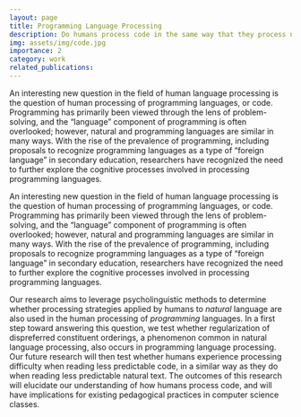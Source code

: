 ```yaml
---
layout: page
title: Programming Language Processing
description: Do humans process code in the same way that they process natural languages?
img: assets/img/code.jpg
importance: 2
category: work
related_publications: 
---
```

An interesting new question in the field of human language processing is the question of human processing of programming languages, or code. Programming has primarily been viewed through the lens of problem-solving, and the “language” component of programming is often overlooked; however, natural and programming languages are similar in many ways. With the rise of the prevalence of programming, including proposals to recognize programming languages as a type of “foreign language” in secondary education, researchers have recognized the need to further explore the cognitive processes involved in processing programming languages.

An interesting new question in the field of human language processing is the question of human processing of programming languages, or code. Programming has primarily been viewed through the lens of problem-solving, and the “language” component of programming is often overlooked; however, natural and programming languages are similar in many ways. With the rise of the prevalence of programming, including proposals to recognize programming languages as a type of “foreign language” in secondary education, researchers have recognized the need to further explore the cognitive processes involved in processing programming languages.

Our research aims to leverage psycholinguistic methods to determine whether processing strategies applied by humans to *natural* language are also used in the human processing of *programming* languages. In a first step toward answering this question, we test whether regularization of dispreferred constituent orderings, a phenomenon common in natural language processing, also occurs in programming language processing. Our future research will then test whether humans experience processing difficulty when reading less predictable code, in a similar way as they do when reading less predictable natural text. The outcomes of this research will elucidate our understanding of how humans process code, and will have implications for existing pedagogical practices in computer science classes.
